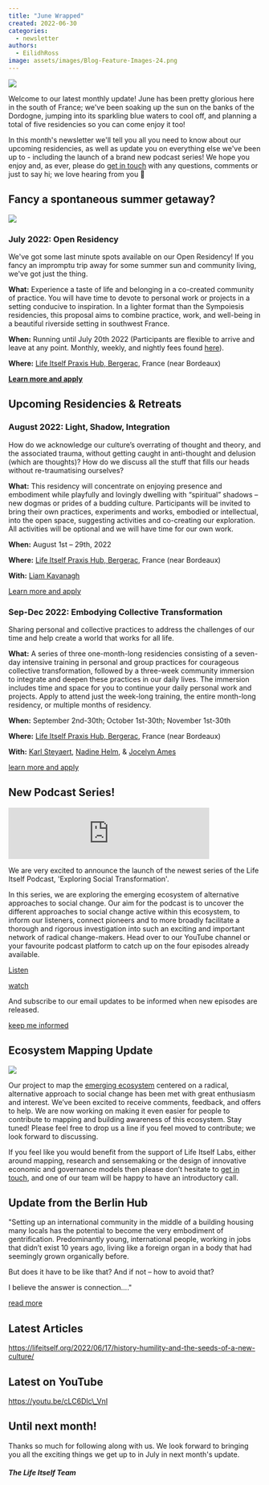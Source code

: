 ```yaml
---
title: "June Wrapped"
created: 2022-06-30
categories: 
  - newsletter
authors: 
  - EilidhRoss
image: assets/images/Blog-Feature-Images-24.png
---
```


![](assets/images/Blog-Feature-Images-24-1024x576.png)

Welcome to our latest monthly update! June has been pretty glorious here in the south of France; we've been soaking up the sun on the banks of the Dordogne, jumping into its sparkling blue waters to cool off, and planning a total of five residencies so you can come enjoy it too!

In this month's newsletter we'll tell you all you need to know about our upcoming residencies, as well as update you on everything else we've been up to - including the launch of a brand new podcast series! We hope you enjoy and, as ever, please do [get in touch](https://lifeitself.org/contact/) with any questions, comments or just to say hi; we love hearing from you 💛

## Fancy a spontaneous summer getaway?

![](assets/images/IMG_3391-1024x768.jpg)

### July 2022: Open Residency

We've got some last minute spots available on our Open Residency! If you fancy an impromptu trip away for some summer sun and community living, we've got just the thing.

**What:** Experience a taste of life and belonging in a co-created community of practice. You will have time to devote to personal work or projects in a setting conducive to inspiration. In a lighter format than the Sympoiesis residencies, this proposal aims to combine practice, work, and well-being in a beautiful riverside setting in southwest France.

**When:** Running until July 20th 2022 (Participants are flexible to arrive and leave at any point. Monthly, weekly, and nightly fees found [here](https://lifeitself.org/open-residency/)).

**Where:** [Life Itself Praxis Hub, Bergerac](https://lifeitself.org/hubs/bergerac/), France (near Bordeaux)

[**Learn more and apply**](https://lifeitself.org/open-residency/)

## Upcoming Residencies & Retreats

### August 2022: Light, Shadow, Integration

How do we acknowledge our culture’s overrating of thought and theory, and the associated trauma, without getting caught in anti-thought and delusion (which are thoughts)? How do we discuss all the stuff that fills our heads without re-traumatising ourselves?

**What:** This residency will concentrate on enjoying presence and embodiment while playfully and lovingly dwelling with “spiritual” shadows – new dogmas or prides of a budding culture. Participants will be invited to bring their own practices, experiments and works, embodied or intellectual, into the open space, suggesting activities and co-creating our exploration. All activities will be optional and we will have time for our own work.

**When:** August 1st – 29th, 2022

**Where:** [Life Itself Praxis Hub, Bergerac](https://lifeitself.org/hubs/bergerac/), France (near Bordeaux)

**With:** [Liam Kavanagh](https://lifeitself.org/people/)

[Learn more and apply](https://lifeitself.org/light-shadow-integration/)

### Sep-Dec 2022: Embodying Collective Transformation

Sharing personal and collective practices to address the challenges of our time and help create a world that works for all life.

**What:** A series of three one-month-long residencies consisting of a seven-day intensive training in personal and group practices for courageous collective transformation, followed by a three-week community immersion to integrate and deepen these practices in our daily lives. The immersion includes time and space for you to continue your daily personal work and projects. Apply to attend just the week-long training, the entire month-long residency, or multiple months of residency.

**When:** September 2nd-30th; October 1st-30th; November 1st-30th

**Where:** [Life Itself Praxis Hub, Bergerac](https://lifeitself.org/hubs/bergerac/), France (near Bordeaux)

**With:** [Karl Steyaert](http://www.karlsteyaert.com/), [Nadine Helm](https://www.embracing-life.com/), & [Jocelyn Ames](https://becomingtogether.net/)

[learn more and apply](https://lifeitself.org/embodying-collective-transformation/)

## New Podcast Series!

<iframe src="https://anchor.fm/life-itself/embed/episodes/Exploring-Social-Transformation--Life-Itself-Labs-e1j3h62/a-a7gpq18" height="102px" width="400px" frameborder="0" scrolling="no"></iframe>

We are very excited to announce the launch of the newest series of the Life Itself Podcast, 'Exploring Social Transformation'.

In this series, we are exploring the emerging ecosystem of alternative approaches to social change. Our aim for the podcast is to uncover the different approaches to social change active within this ecosystem, to inform our listeners, connect pioneers and to more broadly facilitate a thorough and rigorous investigation into such an exciting and important network of radical change-makers. Head over to our YouTube channel or your favourite podcast platform to catch up on the four episodes already available.

[Listen](https://anchor.fm/life-itself)

[watch](https://www.youtube.com/channel/UCmBq3VO9w_MLTKD_CHsYN-Q)

And subscribe to our email updates to be informed when new episodes are released.

[keep me informed](https://lifeitself.org/contact/)

## Ecosystem Mapping Update

![](assets/images/Screenshot-2022-06-09-at-14.51.41-1-1024x531.png)

Our project to map the [emerging ecosystem](https://ecosystem.lifeitself.org/) centered on a radical, alternative approach to social change has been met with great enthusiasm and interest. We’ve been excited to receive comments, feedback, and offers to help. We are now working on making it even easier for people to contribute to mapping and building awareness of this ecosystem. Stay tuned! Please feel free to drop us a line if you feel moved to contribute; we look forward to discussing.

If you feel like you would benefit from the support of Life Itself Labs, either around mapping, research and sensemaking or the design of innovative economic and governance models then please don’t hesitate to [get in touch](https://lifeitself.org/contact/), and one of our team will be happy to have an introductory call.

## Update from the Berlin Hub

"Setting up an international community in the middle of a building housing many locals has the potential to become the very embodiment of gentrification. Predominantly young, international people, working in jobs that didn’t exist 10 years ago, living like a foreign organ in a body that had seemingly grown organically before.

But does it have to be like that? And if not – how to avoid that?

I believe the answer is connection...."

[read more](https://lifeitself.org/2022/06/25/people-and-practice-at-the-berlin-hub/)

## Latest Articles

https://lifeitself.org/2022/06/17/history-humility-and-the-seeds-of-a-new-culture/

## Latest on YouTube

https://youtu.be/cLC6Dlc\_VnI

## Until next month!

Thanks so much for following along with us. We look forward to bringing you all the exciting things we get up to in July in next month's update.

##### The Life Itself Team
